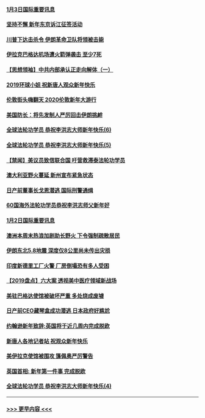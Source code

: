 #### [1月3日国际重要讯息](../pages/prog202/a102744301.md?t=01031933) 
#### [坚持不懈 新年东京诉江征签活动](../pages/prog202/a102744303.md?t=01031933) 
#### [川普下达击杀令 伊朗革命卫队将领被击毙](../pages/prog202/a102741911.md?t=01031933) 
#### [伊拉克巴格达机场遭火箭弹袭击 至少7死](../pages/prog202/a102744115.md?t=01031933) 
#### [【思想领袖】中共内部承认正走向解体（一）](../pages/prog202/a102744097.md?t=01031933) 
#### [2019环球小姐 祝新唐人观众新年快乐](../pages/prog202/a102744043.md?t=01031933) 
#### [伦敦街头嗨翻天 2020伦敦新年大游行](../pages/prog202/a102743925.md?t=01031933) 
#### [美国防长：将先发制人严厉回击伊朗挑衅](../pages/prog202/a102743930.md?t=01031933) 
#### [全球法轮功学员 恭祝李洪志大师新年快乐(6)](../pages/prog202/a102743899.md?t=01031933) 
#### [全球法轮功学员 恭祝李洪志大师新年快乐(5)](../pages/prog202/a102743766.md?t=01031933) 
#### [【禁闻】美议员致信联合国 吁营救滞泰法轮功学员](../pages/prog202/a102743781.md?t=01031933) 
#### [澳大利亚野火蔓延 新州宣布紧急状态](../pages/prog202/a102743681.md?t=01031933) 
#### [日产前董事长戈恩潜逃 国际刑警通缉](../pages/prog202/a102743676.md?t=01031933) 
#### [60国海外法轮功学员恭祝李洪志师父新年好](../pages/prog202/a102743628.md?t=01031933) 
#### [1月2日国际重要讯息](../pages/prog202/a102743488.md?t=01031933) 
#### [澳洲本周末热浪加剧助长野火 下令强制疏散居民](../pages/prog202/a102743421.md?t=01031933) 
#### [伊朗东北5.8地震 深度仅8公里尚未传出灾损](../pages/prog202/a102743396.md?t=01031933) 
#### [印度新德里工厂火警 厂房倒塌恐有多人受困](../pages/prog202/a102743386.md?t=01031933) 
#### [【2019盘点】六大案 透视美中医疗领域新战场](../pages/prog202/a102743227.md?t=01031933) 
#### [美驻巴格达使馆被破坏严重 多处烧成废墟](../pages/prog202/a102743244.md?t=01031933) 
#### [日产前CEO藏琴盒成功潜逃 日本政府好尴尬](../pages/prog202/a102742937.md?t=01031933) 
#### [约翰逊新年致辞:英国将于近几周内完成脱欧](../pages/prog202/a102742956.md?t=01031933) 
#### [新唐人各地记者站 祝观众新年快乐](../pages/prog202/a102742785.md?t=01031933) 
#### [美伊拉克使馆被围攻 篷佩奥严厉警告](../pages/prog202/a102742994.md?t=01031933) 
#### [英国首相: 新年第一件事 完成脱欧](../pages/prog202/a102742907.md?t=01031933) 
#### [全球法轮功学员 恭祝李洪志大师新年快乐(4)](../pages/prog202/a102742900.md?t=01031933) 

----
#### [ >>> 更早内容 <<< ](../indexes/prog202-earlier.md)
